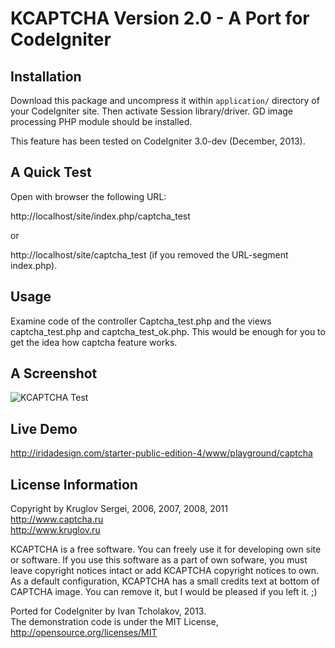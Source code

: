 KCAPTCHA Version 2.0 - A Port for CodeIgniter
=============================================

Installation
------------

Download this package and uncompress it within `application/` directory of your CodeIgniter site.
Then activate Session library/driver. GD image processing PHP module should be installed.

This feature has been tested on CodeIgniter 3.0-dev (December, 2013).

A Quick Test
------------

Open with browser the following URL:

http://localhost/site/index.php/captcha_test

or

http://localhost/site/captcha_test (if you removed the URL-segment index.php).

Usage
-----

Examine code of the controller Captcha_test.php and the views captcha_test.php and captcha_test_ok.php.
This would be enough for you to get the idea how captcha feature works.

A Screenshot
------------

![KCAPTCHA Test](https://raw.github.com/ivantcholakov/codeigniter-kcaptcha/master/LOOKATME.png)

Live Demo
---------

http://iridadesign.com/starter-public-edition-4/www/playground/captcha

License Information
-------------------

Copyright by Kruglov Sergei, 2006, 2007, 2008, 2011  
http://www.captcha.ru  
http://www.kruglov.ru  

KCAPTCHA is a free software. You can freely use it for developing own site or software.
If you use this software as a part of own sofware, you must leave copyright notices intact or add KCAPTCHA copyright notices to own.
As a default configuration, KCAPTCHA has a small credits text at bottom of CAPTCHA image.
You can remove it, but I would be pleased if you left it. ;)

Ported for CodeIgniter by Ivan Tcholakov, 2013.  
The demonstration code is under the MIT License, http://opensource.org/licenses/MIT
